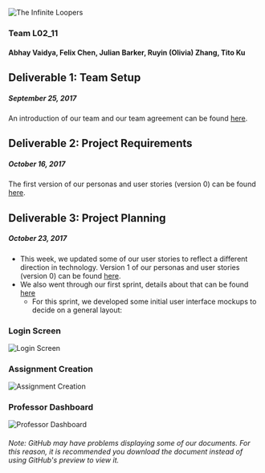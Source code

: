 ![The Infinite Loopers](https://i.imgur.com/3qSxZjk.png)
### Team L02_11
#### Abhay Vaidya, Felix Chen, Julian Barker, Ruyin (Olivia) Zhang, Tito Ku

## Deliverable 1: Team Setup
##### September 25, 2017
An introduction of our team and our team agreement can be found [here](https://github.com/CSCC01F17/L02_11/blob/master/Documents/Project_Deliverable_1.pdf).

## Deliverable 2: Project Requirements
##### October 16, 2017
The first version of our personas and user stories (version 0) can be found [here](https://github.com/CSCC01F17/L02_11/blob/master/Documents/Personas_and_User_Stories_v0.pdf).

## Deliverable 3: Project Planning
##### October 23, 2017
- This week, we updated some of our user stories to reflect a different direction in technology. Version 1 of our personas and user stories (version 0) can be found [here](https://github.com/CSCC01F17/L02_11/blob/master/Documents/Personas_and_User_Stories_v1.pdf).
- We also went through our first sprint, details about that can be found [here](https://github.com/CSCC01F17/L02_11/blob/master/Documents/Sprint_1_Plan.pdf)
  - For this sprint, we developed some initial user interface mockups to decide on a general layout:
### Login Screen
![Login Screen](https://raw.githubusercontent.com/CSCC01F17/L02_11/master/Documents/Mockups/login.png?token=ACKzzqCyCHFKhUz_uKS4Oo2qtLZt75k6ks5Z9lEGwA%3D%3D)
### Assignment Creation
![Assignment Creation](https://raw.githubusercontent.com/CSCC01F17/L02_11/master/Documents/Mockups/new_assignment.png?token=ACKzzjudm421aKnXnPrqanFwBe37AolXks5Z9lFHwA%3D%3D)
### Professor Dashboard
![Professor Dashboard](https://raw.githubusercontent.com/CSCC01F17/L02_11/master/Documents/Mockups/professor_dashboard.png?token=ACKzzgmbU1mpinvqn3ZGHENsYeFY51eGks5Z9lF5wA%3D%3D)

###### Note: GitHub may have problems displaying some of our documents. For this reason, it is recommended you download the document instead of using GitHub's preview to view it.
